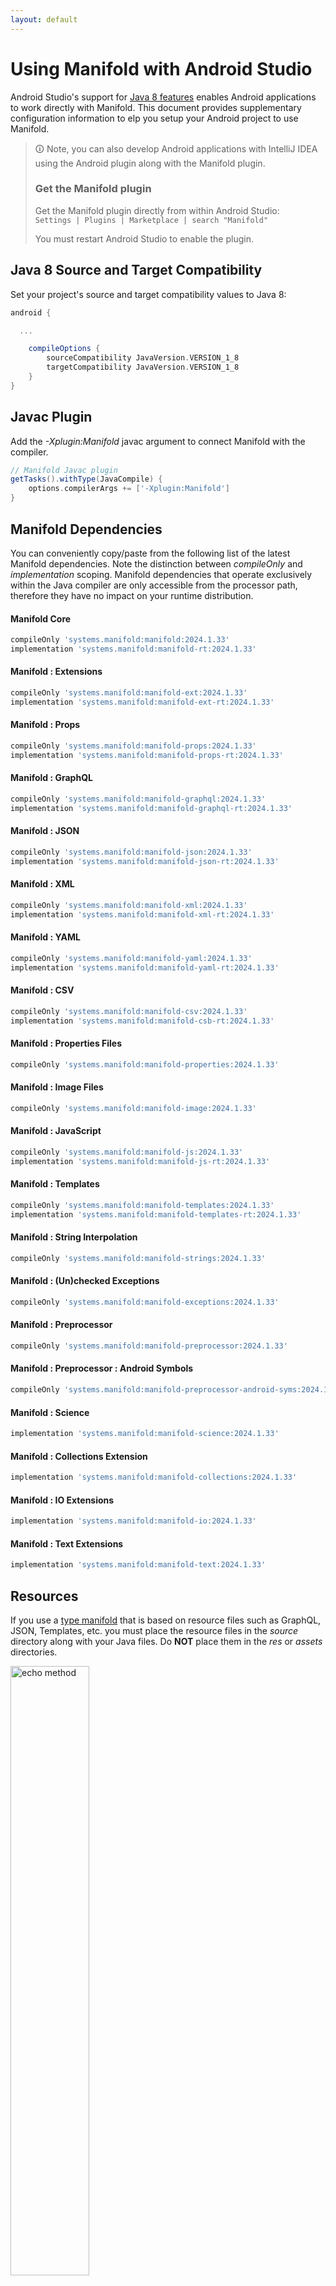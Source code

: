 ```yaml
---
layout: default
---
```


# Using Manifold with Android Studio

Android Studio's support for [Java 8 features](https://developer.android.com/studio/write/java8-support.html) enables
Android applications to work directly with Manifold. This document provides supplementary configuration information to
elp you setup your Android project to use Manifold.

>🛈 Note, you can also develop Android applications with IntelliJ IDEA using the Android plugin along with the Manifold
>plugin. 
>
>### Get the Manifold plugin
>Get the Manifold plugin directly from within Android Studio:
><br>
>`Settings | Plugins | Marketplace | search "Manifold"`
><br>
> 
>You must restart Android Studio to enable the plugin. 
 
## Java 8 Source and Target Compatibility 
Set your project's source and target compatibility values to Java 8:

```groovy
android {

  ...

    compileOptions {
        sourceCompatibility JavaVersion.VERSION_1_8
        targetCompatibility JavaVersion.VERSION_1_8
    }
}
```

## Javac Plugin
Add the *-Xplugin:Manifold* javac argument to connect Manifold with the compiler.

```groovy
// Manifold Javac plugin
getTasks().withType(JavaCompile) {
    options.compilerArgs += ['-Xplugin:Manifold']
}
```    

## Manifold Dependencies
You can conveniently copy/paste from the following list of the latest Manifold dependencies. Note the distinction
between *compileOnly* and *implementation* scoping. Manifold dependencies that operate exclusively within the
Java compiler are only accessible from the processor path, therefore they have no impact on your runtime distribution.

#### Manifold Core
```groovy
compileOnly 'systems.manifold:manifold:2024.1.33'
implementation 'systems.manifold:manifold-rt:2024.1.33'
```
#### Manifold : Extensions
```groovy
compileOnly 'systems.manifold:manifold-ext:2024.1.33'
implementation 'systems.manifold:manifold-ext-rt:2024.1.33'
```
#### Manifold : Props
```groovy
compileOnly 'systems.manifold:manifold-props:2024.1.33'
implementation 'systems.manifold:manifold-props-rt:2024.1.33'
```
#### Manifold : GraphQL
```groovy
compileOnly 'systems.manifold:manifold-graphql:2024.1.33'
implementation 'systems.manifold:manifold-graphql-rt:2024.1.33'
```
#### Manifold : JSON
```groovy
compileOnly 'systems.manifold:manifold-json:2024.1.33'
implementation 'systems.manifold:manifold-json-rt:2024.1.33'
```
#### Manifold : XML
```groovy
compileOnly 'systems.manifold:manifold-xml:2024.1.33'
implementation 'systems.manifold:manifold-xml-rt:2024.1.33'
```
#### Manifold : YAML
```groovy
compileOnly 'systems.manifold:manifold-yaml:2024.1.33'
implementation 'systems.manifold:manifold-yaml-rt:2024.1.33'
```
#### Manifold : CSV
```groovy
compileOnly 'systems.manifold:manifold-csv:2024.1.33'
implementation 'systems.manifold:manifold-csb-rt:2024.1.33'
```
#### Manifold : Properties Files
```groovy
compileOnly 'systems.manifold:manifold-properties:2024.1.33'
```
#### Manifold : Image Files
```groovy
compileOnly 'systems.manifold:manifold-image:2024.1.33'
```
#### Manifold : JavaScript
```groovy
compileOnly 'systems.manifold:manifold-js:2024.1.33'
implementation 'systems.manifold:manifold-js-rt:2024.1.33'
```
#### Manifold : Templates
```groovy
compileOnly 'systems.manifold:manifold-templates:2024.1.33'
implementation 'systems.manifold:manifold-templates-rt:2024.1.33'
```
#### Manifold : String Interpolation
```groovy
compileOnly 'systems.manifold:manifold-strings:2024.1.33'
```
#### Manifold : (Un)checked Exceptions
```groovy
compileOnly 'systems.manifold:manifold-exceptions:2024.1.33'
```
#### Manifold : Preprocessor
```groovy
compileOnly 'systems.manifold:manifold-preprocessor:2024.1.33'
```
#### Manifold : Preprocessor : Android Symbols
```groovy
compileOnly 'systems.manifold:manifold-preprocessor-android-syms:2024.1.33'
```
#### Manifold : Science
```groovy
implementation 'systems.manifold:manifold-science:2024.1.33'
```
#### Manifold : Collections Extension
```groovy
implementation 'systems.manifold:manifold-collections:2024.1.33'
```
#### Manifold : IO Extensions
```groovy
implementation 'systems.manifold:manifold-io:2024.1.33'
```
#### Manifold : Text Extensions
```groovy
implementation 'systems.manifold:manifold-text:2024.1.33'
```

## Resources

If you use a [type manifold](https://github.com/manifold-systems/manifold/tree/master/manifold-core-parent/manifold#the-big-picture)
that is based on resource files such as GraphQL, JSON, Templates, etc. you must place the resource files in the 
*source* directory along with your Java files.  Do **NOT** place them in the *res* or *assets* directories.
 
<p><img src="http://manifold.systems/images/android_resources.png" alt="echo method" width="50%" height="50%"/></p> 

## Preprocessor and build variant symbols

If you use the [preprocessor](https://github.com/manifold-systems/manifold/tree/master/manifold-deps-parent/manifold-preprocessor),
you can directly reference Android build variant symbols with the [manifold-preprocessor-android-syms](https://github.com/manifold-systems/manifold/tree/master/manifold-deps-parent/manifold-preprocessor-android-syms)
dependency.
```java
#if FLAVOR == "paid"
  @Override
  public void specialMethod(Foo foo) {
  ...
  }
#endif
```
build.gradle
```groovy
dependencies {
    ...
    compileOnly 'systems.manifold:manifold-preprocessor:2024.1.33'
    compileOnly 'systems.manifold:manifold-preprocessor-android-syms:2024.1.33'
}
```
